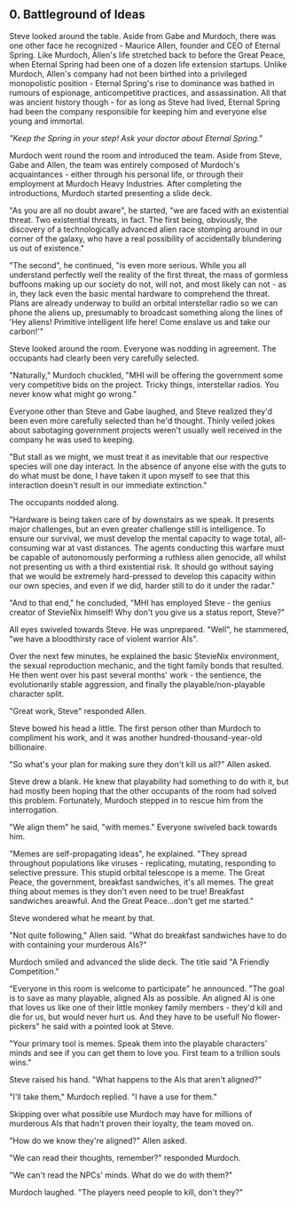 ## 0. Battleground of Ideas

Steve looked around the table. Aside from Gabe and Murdoch, there was one other face he recognized - Maurice Allen, founder and CEO of Eternal Spring. Like Murdoch, Allen's life stretched back to before the Great Peace, when Eternal Spring had been one of a dozen life extension startups. Unlike Murdoch, Allen's company had not been birthed into a privileged monopolistic position - Eternal Spring's rise to dominance was bathed in rumours of espionage, anticompetitive practices, and assassination. All that was ancient history though - for as long as Steve had lived, Eternal Spring had been the company responsible for keeping him and everyone else young and immortal.

_"Keep the Spring in your step! Ask your doctor about Eternal Spring."_

Murdoch went round the room and introduced the team. Aside from Steve, Gabe and Allen, the team was entirely composed of Murdoch's acquaintances - either through his personal life, or through their employment at Murdoch Heavy Industries. After completing the introductions, Murdoch started presenting a slide deck.

"As you are all no doubt aware", he started, "we are faced with an existential threat. Two existential threats, in fact. The first being, obviously, the discovery of a technologically advanced alien race stomping around in our corner of the galaxy, who have a real possibility of accidentally blundering us out of existence."

"The second", he continued, "is even more serious. While you all understand perfectly well the reality of the first threat, the mass of gormless buffoons making up our society do not, will not, and most likely can not - as in, they lack even the basic mental hardware to comprehend the threat. Plans are already underway to build an orbital interstellar radio so we can phone the aliens up, presumably to broadcast something along the lines of 'Hey aliens! Primitive intelligent life here! Come enslave us and take our carbon!'"

Steve looked around the room. Everyone was nodding in agreement. The occupants had clearly been very carefully selected.

"Naturally," Murdoch chuckled, "MHI will be offering the government some very competitive bids on the project. Tricky things, interstellar radios. You never know what might go wrong."

Everyone other than Steve and Gabe laughed, and Steve realized they'd been even more carefully selected than he'd thought. Thinly veiled jokes about sabotaging government projects weren't usually well received in the company he was used to keeping.

"But stall as we might, we must treat it as inevitable that our respective species will one day interact. In the absence of anyone else with the guts to do what must be done, I have taken it upon myself to see that this interaction doesn't result in our immediate extinction."

The occupants nodded along.

"Hardware is being taken care of by downstairs as we speak. It presents major challenges, but an even greater challenge still is intelligence. To ensure our survival, we must develop the mental capacity to wage total, all-consuming war at vast distances. The agents conducting this warfare must be capable of autonomously performing a ruthless alien genocide, all whilst not presenting us with a third existential risk. It should go without saying that we would be extremely hard-pressed to develop this capacity within our own species, and even if we did, harder still to do it under the radar."

"And to that end," he concluded, "MHI has employed Steve - the genius creator of StevieNix himself! Why don't you give us a status report, Steve?"

All eyes swiveled towards Steve. He was unprepared. "Well", he stammered, "we have a bloodthirsty race of violent warrior AIs".

Over the next few minutes, he explained the basic StevieNix environment, the sexual reproduction mechanic, and the tight family bonds that resulted. He then went over his past several months' work - the sentience, the evolutionarily stable aggression, and finally the playable/non-playable character split.

"Great work, Steve" responded Allen. 

Steve bowed his head a little. The first person other than Murdoch to compliment his work, and it was another hundred-thousand-year-old billionaire.

"So what's your plan for making sure they don't kill us all?" Allen asked.

Steve drew a blank. He knew that playability had something to do with it, but had mostly been hoping that the other occupants of the room had solved this problem. Fortunately, Murdoch stepped in to rescue him from the interrogation.

"We align them" he said, "with memes." Everyone swiveled back towards him.

"Memes are self-propagating ideas", he explained. "They spread throughout populations like viruses - replicating, mutating, responding to selective pressure. This stupid orbital telescope is a meme. The Great Peace, the government, breakfast sandwiches, it's all memes. The great thing about memes is they don't even need to be true! Breakfast sandwiches areawful. And the Great Peace...don't get me started."

Steve wondered what he meant by that.

"Not quite following," Allen said. "What do breakfast sandwiches have to do with containing your murderous AIs?"

Murdoch smiled and advanced the slide deck. The title said "A Friendly Competition."

"Everyone in this room is welcome to participate" he announced. "The goal is to save as many playable, aligned AIs as possible. An aligned AI is one that loves us like one of their little monkey family members - they'd kill and die for us, but would never hurt us. And they have to be useful! No flower-pickers" he said with a pointed look at Steve.

"Your primary tool is memes. Speak them into the playable characters' minds and see if you can get them to love you. First team to a trillion souls wins."

Steve raised his hand. "What happens to the AIs that aren't aligned?"

"I'll take them," Murdoch replied. "I have a use for them."

Skipping over what possible use Murdoch may have for millions of murderous AIs that hadn't proven their loyalty, the team moved on.

"How do we know they're aligned?" Allen asked.

"We can read their thoughts, remember?" responded Murdoch.

"We can't read the NPCs' minds. What do we do with them?"

Murdoch laughed. "The players need people to kill, don't they?"
